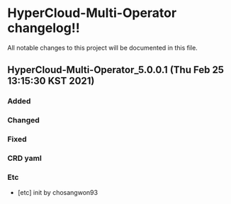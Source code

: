 # HyperCloud-Multi-Operator changelog!!
All notable changes to this project will be documented in this file.

<!-------------------- v5.0.0.1 start -------------------->

## HyperCloud-Multi-Operator_5.0.0.1 (Thu Feb 25 13:15:30 KST 2021)

### Added

### Changed

### Fixed

### CRD yaml

### Etc
  - [etc] init by chosangwon93

<!--------------------- v5.0.0.1 end --------------------->
